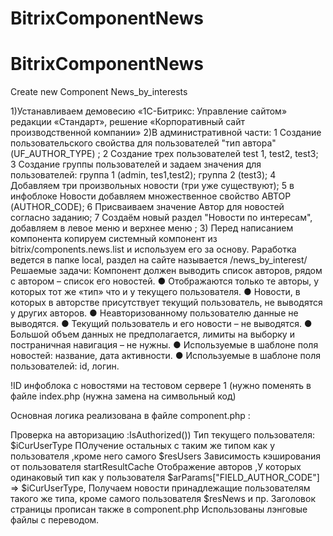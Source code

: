 # BitrixComponentNews

# BitrixComponentNews
Create new Component News_by_interests 

 1)Устанавливаем демовесию «1С-Битрикс: Управление сайтом»
редакции «Стандарт», решение «Корпоративный сайт производственной компании»
2)В административной части:
  1 Создание пользовательского свойства  для пользователей "тип автора" (UF_AUTHOR_TYPE) ;
  2 Создание трех пользователей test 1, test2, test3;
  3 Создание  группы пользователей и задаем значения для пользователей: группа 1 (admin, tes1,test2); группа 2 (test3);
  4 Добавляем три произвольных новости (три уже  существуют);
  5 в инфоблоке Новости добавляем множественное свойство АВТОР (AUTHOR_CODE);
  6 Присваиваем значение Автор для новостей согласно заданию;
  7 Создаём новый раздел "Новости по интересам", добавляем в левое меню и верхнее меню ;
 3) Перед написанием компонента  копируем системный компонент  из bitrix/components.news.list и используем его за основу. 
  Раработка ведется в папке local, раздел на сайте называется /news_by_interest/
  Решаемые задачи:
  Компонент должен выводить список авторов, рядом с автором – список его
новостей.
● Отображаются только те авторы, у которых тот же «тип» что и у текущего
пользователя.
● Новости, в которых в авторстве присутствует текущий пользователь, не
выводятся у других авторов.
● Неавторизованному пользователю данные не выводятся.
● Текущий пользователь и его новости – не выводятся.
● Большой объем данных не предполагается, лимиты на выборку и постраничная
навигация – не нужны.
● Используемые в шаблоне поля новостей: название, дата активности.
● Используемые в шаблоне поля пользователей: id, логин.

!ID инфоблока с новостями на тестовом сервере 1 (нужно поменять в файле index.php (нужна  замена на символьный код)

   Основная логика реализована в файле component.php : 
   
   Проверка на авторизацию :IsAuthorized())
   Тип текущего пользователя: $iCurUserType
   ПОлучение остальных с таким же типом как у пользователя  ,кроме него самого $resUsers
   Зависимость кэширования от пользователя startResultCache
   Отображение авторов ,У которых одинаковый тип как у пользователя $arParams["FIELD_AUTHOR_CODE"] => $iCurUserType,
   Получаем новости  принадлежащие пользователям такого же типа, кроме самого пользователя $resNews и пр.
   Заголовок страницы прописан также в component.php
     Использованы лэнговые файлы  с переводом.
   
   
